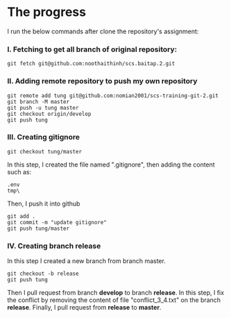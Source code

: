 # The progress
I run the below commands after clone the repository's assignment:

### I. Fetching to get all branch of original repository:
```
git fetch git@github.com:noothaithinh/scs.baitap.2.git
```

### II. Adding remote repository to push my own repository
```
git remote add tung git@github.com:nomian2001/scs-training-git-2.git
git branch -M master
git push -u tung master
git checkout origin/develop
git push tung
```

### III. Creating gitignore
```
git checkout tung/master
```
In this step, I created the file named ".gitignore", then adding the content such as: 
```
.env
tmp\
```
Then, I push it into github
```
git add .
git commit -m "update gitignore"
git push tung/master
```
### IV. Creating branch release
In this step I created a new branch from branch master.
```
git checkout -b release
git push tung
``` 
Then I pull request from branch **develop** to branch **release**. In this step, I fix the conflict by removing the content of file "conflict_3_4.txt" on the branch **release**. Finally, I pull request from **release** to **master**.

